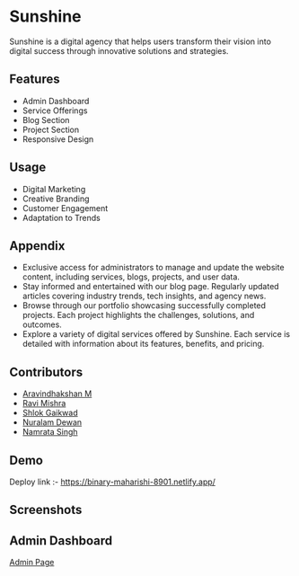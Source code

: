 # Sunshine

Sunshine is a digital agency that helps users transform their vision into digital success through innovative solutions and strategies. 


## Features

- Admin Dashboard
- Service Offerings
- Blog Section
- Project Section
- Responsive Design


## Usage

- Digital Marketing
- Creative Branding
- Customer Engagement
- Adaptation to Trends



## Appendix

- Exclusive access for administrators to manage and update the website content, including services, blogs, projects, and user data.
- Stay informed and entertained with our blog page. Regularly updated articles covering industry trends, tech insights, and agency news.
- Browse through our portfolio showcasing successfully completed projects. Each project highlights the challenges, solutions, and outcomes.
- Explore a variety of digital services offered by Sunshine. Each service is detailed with information about its features, benefits, and pricing.


## Contributors

- [Aravindhakshan M](https://github.com/aravindha2k)
- [Ravi Mishra](https://github.com/ravimishra007)
- [Shlok Gaikwad](https://github.com/ShlokGaikwad)
- [Nuralam Dewan](https://github.com/nuralamdewan2000)
- [Namrata Singh](https://github.com/10snamrata)




## Demo

Deploy link :- https://binary-maharishi-8901.netlify.app/

## Screenshots

## Admin Dashboard
[Admin Page](https://drive.google.com/file/d/1Dgm_tspqxDuACPuLXX3xY-lVzypA51tz/view?usp=sharing)





